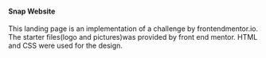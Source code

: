 #### Snap Website

This  landing page is an implementation of a challenge by frontendmentor.io. The starter files(logo and pictures)was provided by front end mentor. HTML and CSS were used for the design.